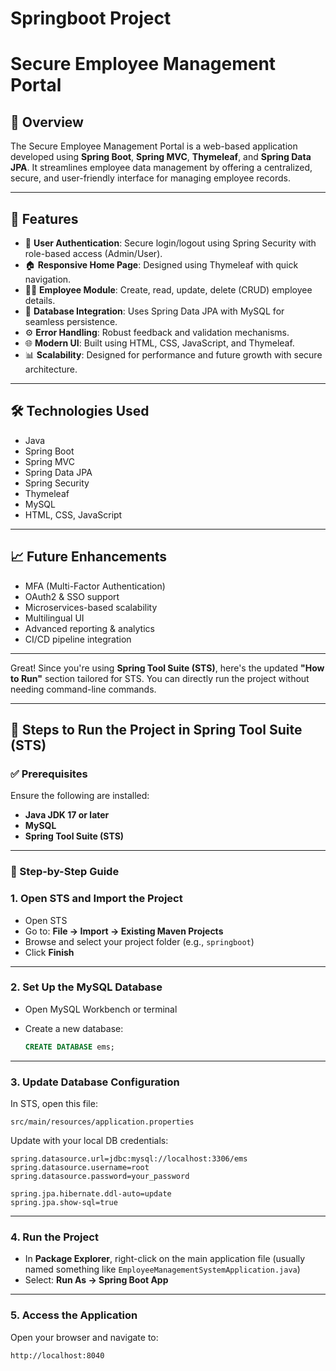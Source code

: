 # Springboot Project
# Secure Employee Management Portal

## 📌 Overview

The Secure Employee Management Portal is a web-based application developed using **Spring Boot**, **Spring MVC**, **Thymeleaf**, and **Spring Data JPA**. It streamlines employee data management by offering a centralized, secure, and user-friendly interface for managing employee records.

---

## 🚀 Features

- 🔐 **User Authentication**: Secure login/logout using Spring Security with role-based access (Admin/User).
- 🏠 **Responsive Home Page**: Designed using Thymeleaf with quick navigation.
- 🧑‍💼 **Employee Module**: Create, read, update, delete (CRUD) employee details.
- 💾 **Database Integration**: Uses Spring Data JPA with MySQL for seamless persistence.
- ⚙️ **Error Handling**: Robust feedback and validation mechanisms.
- 🌐 **Modern UI**: Built using HTML, CSS, JavaScript, and Thymeleaf.
- 📊 **Scalability**: Designed for performance and future growth with secure architecture.

---

## 🛠️ Technologies Used

- Java
- Spring Boot
- Spring MVC
- Spring Data JPA
- Spring Security
- Thymeleaf
- MySQL
- HTML, CSS, JavaScript

---

## 📈 Future Enhancements

- MFA (Multi-Factor Authentication)
- OAuth2 & SSO support
- Microservices-based scalability
- Multilingual UI
- Advanced reporting & analytics
- CI/CD pipeline integration

---


Great! Since you're using **Spring Tool Suite (STS)**, here's the updated **"How to Run"** section tailored for STS. You can directly run the project without needing command-line commands.

---

## 🚀 Steps to Run the Project in Spring Tool Suite (STS)

### ✅ Prerequisites

Ensure the following are installed:

* **Java JDK 17 or later**
* **MySQL**
* **Spring Tool Suite (STS)**

---

### 🔧 Step-by-Step Guide

### 1. **Open STS and Import the Project**

* Open STS
* Go to:
  **File → Import → Existing Maven Projects**
* Browse and select your project folder (e.g., `springboot`)
* Click **Finish**

---

### 2. **Set Up the MySQL Database**

* Open MySQL Workbench or terminal
* Create a new database:

  ```sql
  CREATE DATABASE ems;
  ```

---

### 3. **Update Database Configuration**

In STS, open this file:

```
src/main/resources/application.properties
```

Update with your local DB credentials:

```properties
spring.datasource.url=jdbc:mysql://localhost:3306/ems
spring.datasource.username=root
spring.datasource.password=your_password

spring.jpa.hibernate.ddl-auto=update
spring.jpa.show-sql=true
```

---

### 4. **Run the Project**

* In **Package Explorer**, right-click on the main application file (usually named something like `EmployeeManagementSystemApplication.java`)
* Select:
  **Run As → Spring Boot App**

---

### 5. **Access the Application**

Open your browser and navigate to:

```
http://localhost:8040
```






